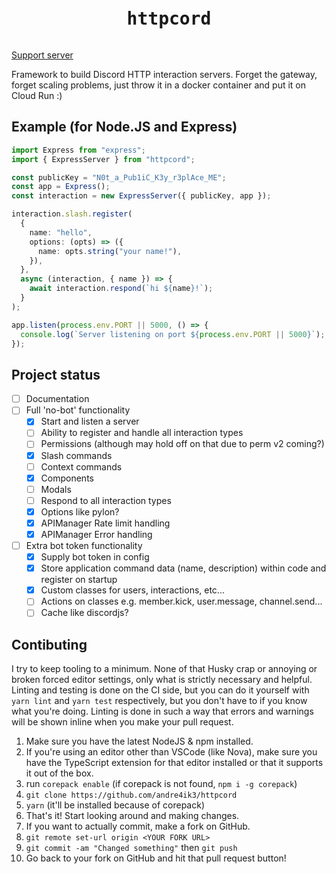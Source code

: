 <pre><h1 align="center">httpcord</h1></pre>

[Support server](https://discord.gg/4ew5Gx7m7z)

Framework to build Discord HTTP interaction servers. Forget the gateway, forget
scaling problems, just throw it in a docker container and put it on Cloud Run :)

## Example (for Node.JS and Express)

```ts
import Express from "express";
import { ExpressServer } from "httpcord";

const publicKey = "N0t_a_Pub1iC_K3y_r3plAce_ME";
const app = Express();
const interaction = new ExpressServer({ publicKey, app });

interaction.slash.register(
  {
    name: "hello",
    options: (opts) => ({
      name: opts.string("your name!"),
    }),
  },
  async (interaction, { name }) => {
    await interaction.respond(`hi ${name}!`);
  }
);

app.listen(process.env.PORT || 5000, () => {
  console.log(`Server listening on port ${process.env.PORT || 5000}`);
});
```

## Project status

- [ ] Documentation
- [ ] Full 'no-bot' functionality
  - [x] Start and listen a server
  - [ ] Ability to register and handle all interaction types
  - [ ] Permissions (although may hold off on that due to perm v2 coming?)
  - [x] Slash commands
  - [ ] Context commands
  - [x] Components
  - [ ] Modals
  - [ ] Respond to all interaction types
  - [x] Options like pylon?
  - [x] APIManager Rate limit handling
  - [x] APIManager Error handling
- [ ] Extra bot token functionality
  - [x] Supply bot token in config
  - [x] Store application command data (name, description) within code and register on startup
  - [x] Custom classes for users, interactions, etc...
  - [ ] Actions on classes e.g. member.kick, user.message, channel.send...
  - [ ] Cache like discordjs?

## Contibuting

I try to keep tooling to a minimum. None of that Husky crap or annoying or
broken forced editor settings, only what is strictly necessary and helpful.
Linting and testing is done on the CI side, but you can do it yourself with
`yarn lint` and `yarn test` respectively, but you don't have to if you know what
you're doing. Linting is done in such a way that errors and warnings will be
shown inline when you make your pull request.

1. Make sure you have the latest NodeJS & npm installed.
2. If you're using an editor other than VSCode (like Nova), make sure you have
   the TypeScript extension for that editor installed or that it supports it out
   of the box.
3. run `corepack enable` (if corepack is not found, `npm i -g corepack`)
4. `git clone https://github.com/andre4ik3/httpcord`
5. `yarn` (it'll be installed because of corepack)
6. That's it! Start looking around and making changes.
7. If you want to actually commit, make a fork on GitHub.
8. `git remote set-url origin <YOUR FORK URL>`
9. `git commit -am "Changed something"` then `git push`
10. Go back to your fork on GitHub and hit that pull request button!
